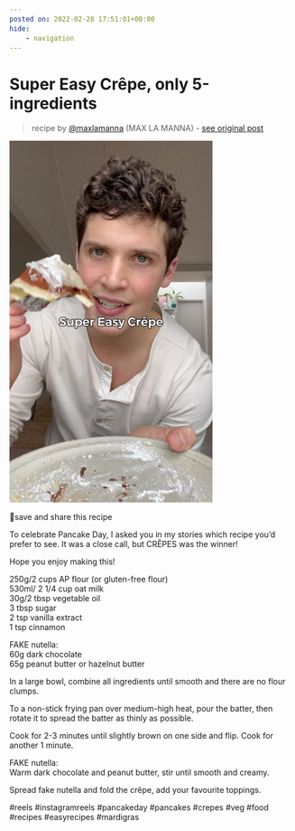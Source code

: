 ```yaml
---
posted on: 2022-02-28 17:51:01+00:00
hide:
    - navigation
---
```


# Super Easy Crêpe, only 5-ingredients  

> recipe by [@maxlamanna](https://www.instagram.com/maxlamanna/) 
(MAX LA MANNA) - [see original post](https://instagram.com/p/Cah6TDEvbD_)

![](../img/maxlamanna_28-02-2022_1702.png)

  
🥞save and share this recipe   
  
To celebrate Pancake Day, I asked you in my stories which recipe you’d prefer to see. It was a close call, but CRÊPES was the winner!  
  
Hope you enjoy making this!  
  
250g/2 cups AP flour (or gluten-free flour)  
530ml/ 2 1/4 cup oat milk  
30g/2 tbsp vegetable oil  
3 tbsp sugar  
2 tsp vanilla extract  
1 tsp cinnamon  
  
FAKE nutella:  
60g dark chocolate  
65g peanut butter or hazelnut butter  
  
In a large bowl, combine all ingredients until smooth and there are no flour clumps.   
  
To a non-stick frying pan over medium-high heat, pour the batter, then rotate it to spread the batter as thinly as possible.   
  
Cook for 2-3 minutes until slightly brown on one side and flip. Cook for another 1 minute.  
  
FAKE nutella:  
Warm dark chocolate and peanut butter, stir until smooth and creamy.   
  
Spread fake nutella and fold the crêpe, add your favourite toppings.   
  
\#reels \#instagramreels \#pancakeday \#pancakes \#crepes \#veg \#food \#recipes \#easyrecipes \#mardigras   